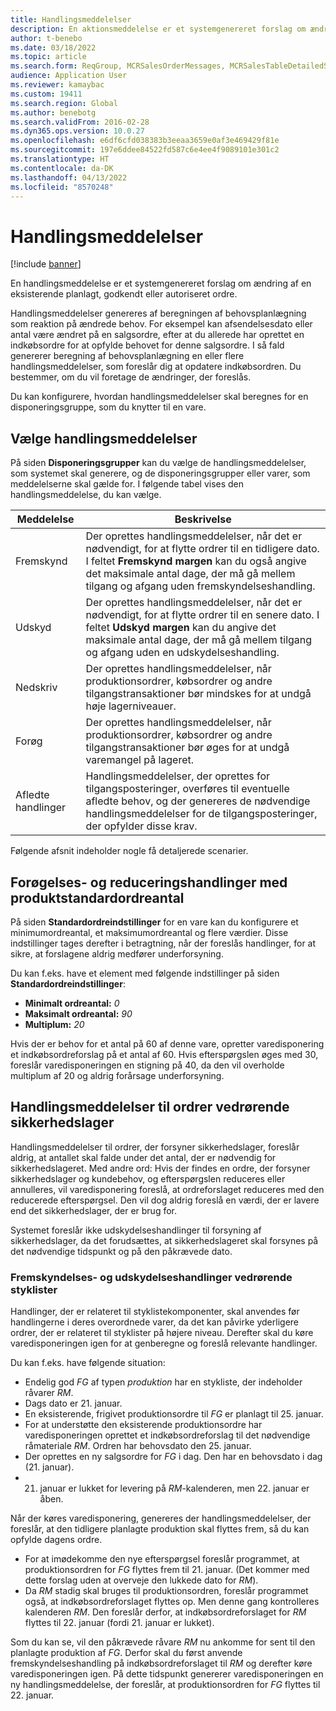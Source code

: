 ```yaml
---
title: Handlingsmeddelelser
description: En aktionsmeddelelse er et systemgenereret forslag om ændring af en eksisterende planlagt eller autoriseret ordre.
author: t-benebo
ms.date: 03/18/2022
ms.topic: article
ms.search.form: ReqGroup, MCRSalesOrderMessages, MCRSalesTableDetailedStatus, TAMItemVendRebateGroup, TAMVendRebate, TAMVendRebateAgreementLineInfoPart, TAMVendRebateGroup, TAMVendRebateTable, TAMVendRebateTrans, ReqTransActionListPage
audience: Application User
ms.reviewer: kamaybac
ms.custom: 19411
ms.search.region: Global
ms.author: benebotg
ms.search.validFrom: 2016-02-28
ms.dyn365.ops.version: 10.0.27
ms.openlocfilehash: e6df6cfd038383b3eeaa3659e0af3e469429f81e
ms.sourcegitcommit: 197e6ddee84522fd587c6e4ee4f9089101e301c2
ms.translationtype: HT
ms.contentlocale: da-DK
ms.lasthandoff: 04/13/2022
ms.locfileid: "8570248"
---
```

# <a name="action-messages"></a>Handlingsmeddelelser

[!include [banner](../includes/banner.md)]

En handlingsmeddelelse er et systemgenereret forslag om ændring af en eksisterende planlagt, godkendt eller autoriseret ordre.

Handlingsmeddelelser genereres af beregningen af behovsplanlægning som reaktion på ændrede behov. For eksempel kan afsendelsesdato eller antal være ændret på en salgsordre, efter at du allerede har oprettet en indkøbsordre for at opfylde behovet for denne salgsordre. I så fald genererer beregning af behovsplanlægning en eller flere handlingsmeddelelser, som foreslår dig at opdatere indkøbsordren. Du bestemmer, om du vil foretage de ændringer, der foreslås.

Du kan konfigurere, hvordan handlingsmeddelelser skal beregnes for en disponeringsgruppe, som du knytter til en vare.

## <a name="select-action-messages"></a>Vælge handlingsmeddelelser

På siden **Disponeringsgrupper** kan du vælge de handlingsmeddelelser, som systemet skal generere, og de disponeringsgrupper eller varer, som meddelelserne skal gælde for. I følgende tabel vises den handlingsmeddelelse, du kan vælge.

| Meddelelse | Beskrivelse |
|---|---|
| Fremskynd | Der oprettes handlingsmeddelelser, når det er nødvendigt, for at flytte ordrer til en tidligere dato. I feltet **Fremskynd margen** kan du også angive det maksimale antal dage, der må gå mellem tilgang og afgang uden fremskyndelseshandling. |
| Udskyd | Der oprettes handlingsmeddelelser, når det er nødvendigt, for at flytte ordrer til en senere dato. I feltet **Udskyd margen** kan du angive det maksimale antal dage, der må gå mellem tilgang og afgang uden en udskydelseshandling. |
| Nedskriv | Der oprettes handlingsmeddelelser, når produktionsordrer, købsordrer og andre tilgangstransaktioner bør mindskes for at undgå høje lagerniveauer. |
| Forøg | Der oprettes handlingsmeddelelser, når produktionsordrer, købsordrer og andre tilgangstransaktioner bør øges for at undgå varemangel på lageret. |
| Afledte handlinger | Handlingsmeddelelser, der oprettes for tilgangsposteringer, overføres til eventuelle afledte behov, og der genereres de nødvendige handlingsmeddelelser for de tilgangsposteringer, der opfylder disse krav. |

Følgende afsnit indeholder nogle få detaljerede scenarier.

## <a name="increase-and-decrease-actions-with-product-default-order-quantities"></a>Forøgelses- og reduceringshandlinger med produktstandardordreantal

På siden **Standardordreindstillinger** for en vare kan du konfigurere et minimumordreantal, et maksimumordreantal og flere værdier. Disse indstillinger tages derefter i betragtning, når der foreslås handlinger, for at sikre, at forslagene aldrig medfører underforsyning.

Du kan f.eks. have et element med følgende indstillinger på siden **Standardordreindstillinger**:

- **Minimalt ordreantal:** *0*
- **Maksimalt ordreantal:** *90*
- **Multiplum:** *20*

Hvis der er behov for et antal på 60 af denne vare, opretter varedisponering et indkøbsordreforslag på et antal af 60. Hvis efterspørgslen øges med 30, foreslår varedisponeringen en stigning på 40, da den vil overholde multiplum af 20 og aldrig forårsage underforsyning.

## <a name="action-messages-for-orders-related-to-safety-stock"></a>Handlingsmeddelelser til ordrer vedrørende sikkerhedslager

Handlingsmeddelelser til ordrer, der forsyner sikkerhedslager, foreslår aldrig, at antallet skal falde under det antal, der er nødvendig for sikkerhedslageret. Med andre ord: Hvis der findes en ordre, der forsyner sikkerhedslager og kundebehov, og efterspørgslen reduceres eller annulleres, vil varedisponering foreslå, at ordreforslaget reduceres med den reducerede efterspørgsel. Den vil dog aldrig foreslå en værdi, der er lavere end det sikkerhedslager, der er brug for.

Systemet foreslår ikke udskydelseshandlinger til forsyning af sikkerhedslager, da det forudsættes, at sikkerhedslageret skal forsynes på det nødvendige tidspunkt og på den påkrævede dato.

### <a name="advance-and-postpone-actions-related-to-boms"></a>Fremskyndelses- og udskydelseshandlinger vedrørende styklister

Handlinger, der er relateret til styklistekomponenter, skal anvendes før handlingerne i deres overordnede varer, da det kan påvirke yderligere ordrer, der er relateret til styklister på højere niveau. Derefter skal du køre varedisponeringen igen for at genberegne og foreslå relevante handlinger.

Du kan f.eks. have følgende situation:

- Endelig god *FG* af typen *produktion* har en stykliste, der indeholder råvarer *RM*.
- Dags dato er 21. januar.
- En eksisterende, frigivet produktionsordre til *FG* er planlagt til 25. januar.
- For at understøtte den eksisterende produktionsordre har varedisponeringen oprettet et indkøbsordreforslag til det nødvendige råmateriale *RM*. Ordren har behovsdato den 25. januar.
- Der oprettes en ny salgsordre for *FG* i dag. Den har en behovsdato i dag (21. januar).
- 21. januar er lukket for levering på *RM*-kalenderen, men 22. januar er åben.

Når der køres varedisponering, genereres der handlingsmeddelelser, der foreslår, at den tidligere planlagte produktion skal flyttes frem, så du kan opfylde dagens ordre.

- For at imødekomme den nye efterspørgsel foreslår programmet, at produktionsordren for *FG* flyttes frem til 21. januar. (Det kommer med dette forslag uden at overveje den lukkede dato for *RM*).
- Da *RM* stadig skal bruges til produktionsordren, foreslår programmet også, at indkøbsordreforslaget flyttes op. Men denne gang kontrolleres kalenderen *RM*. Den foreslår derfor, at indkøbsordreforslaget for *RM* flyttes til 22. januar (fordi 21. januar er lukket).

Som du kan se, vil den påkrævede råvare *RM* nu ankomme for sent til den planlagte produktion af *FG*. Derfor skal du først anvende fremskyndelseshandling på indkøbsordreforslaget til *RM* og derefter køre varedisponeringen igen. På dette tidspunkt genererer varedisponeringen en ny handlingsmeddelelse, der foreslår, at produktionsordren for *FG* flyttes til 22. januar.
